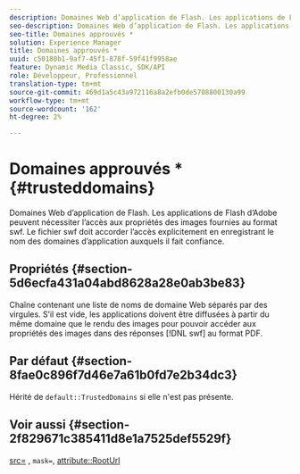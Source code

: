 ```yaml
---
description: Domaines Web d’application de Flash. Les applications de Flash d’Adobe peuvent nécessiter l’accès aux propriétés des images fournies au format swf. Le fichier swf doit accorder l’accès explicitement en enregistrant le nom des domaines d’application auxquels il fait confiance.
seo-description: Domaines Web d’application de Flash. Les applications de Flash d’Adobe peuvent nécessiter l’accès aux propriétés des images fournies au format swf. Le fichier swf doit accorder l’accès explicitement en enregistrant le nom des domaines d’application auxquels il fait confiance.
seo-title: Domaines approuvés *
solution: Experience Manager
title: Domaines approuvés *
uuid: c50180b1-9af7-45f1-878f-59f41f9958ae
feature: Dynamic Media Classic, SDK/API
role: Développeur, Professionnel
translation-type: tm+mt
source-git-commit: 469d1a5c43a972116a8a2efb0de5708800130a99
workflow-type: tm+mt
source-wordcount: '162'
ht-degree: 2%

---
```



# Domaines approuvés *{#trusteddomains}

Domaines Web d’application de Flash. Les applications de Flash d’Adobe peuvent nécessiter l’accès aux propriétés des images fournies au format swf. Le fichier swf doit accorder l’accès explicitement en enregistrant le nom des domaines d’application auxquels il fait confiance.

## Propriétés {#section-5d6ecfa431a04abd8628a28e0ab3be83}

Chaîne contenant une liste de noms de domaine Web séparés par des virgules. S’il est vide, les applications doivent être diffusées à partir du même domaine que le rendu des images pour pouvoir accéder aux propriétés des images dans des réponses [!DNL swf] au format PDF.

## Par défaut {#section-8fae0c896f7d46e7a61b0fd7e2b34dc3}

Hérité de `default::TrustedDomains` si elle n&#39;est pas présente.

## Voir aussi {#section-2f829671c385411d8e1a7525def5529f}

[src=](../../../../../ir-api/http-protocol/image-rendering-api-ref/c-ir-http-protocol-ref/c-ir-http-protocol-command-reference/r-ir-src.md#reference-62c98abad22149d68d405ed6aaff8272) ,  `mask=`,  [attribute::RootUrl](../../../../../ir-api/material-cat/image-rendering-api-ref/c-ir-material-catalog/c-ir-attributes-reference/r-ir-rooturl.md#reference-b8d706a573814802bd6794223cc78402)
